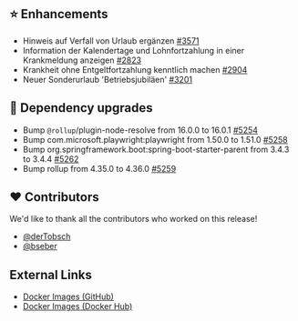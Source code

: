 ## ⭐ Enhancements

- Hinweis auf Verfall von Urlaub ergänzen [#3571](https://github.com/urlaubsverwaltung/urlaubsverwaltung/issues/3571)
- Information der Kalendertage und Lohnfortzahlung in einer Krankmeldung anzeigen [#2823](https://github.com/urlaubsverwaltung/urlaubsverwaltung/issues/2823)
- Krankheit ohne Entgeltfortzahlung kenntlich machen [#2904](https://github.com/urlaubsverwaltung/urlaubsverwaltung/issues/2904)
- Neuer Sonderurlaub 'Betriebsjubiläen' [#3201](https://github.com/urlaubsverwaltung/urlaubsverwaltung/issues/3201)

## 🔨 Dependency upgrades

- Bump `@rollup`/plugin-node-resolve from 16.0.0 to 16.0.1 [#5254](https://github.com/urlaubsverwaltung/urlaubsverwaltung/pull/5254)
- Bump com.microsoft.playwright:playwright from 1.50.0 to 1.51.0 [#5258](https://github.com/urlaubsverwaltung/urlaubsverwaltung/pull/5258)
- Bump org.springframework.boot:spring-boot-starter-parent from 3.4.3 to 3.4.4 [#5262](https://github.com/urlaubsverwaltung/urlaubsverwaltung/pull/5262)
- Bump rollup from 4.35.0 to 4.36.0 [#5259](https://github.com/urlaubsverwaltung/urlaubsverwaltung/pull/5259)

## ❤️ Contributors

We'd like to thank all the contributors who worked on this release!

- [@derTobsch](https://github.com/derTobsch)
- [@bseber](https://github.com/bseber)
## External Links

- [Docker Images (GitHub)](https://github.com/urlaubsverwaltung/urlaubsverwaltung/pkgs/container/urlaubsverwaltung%2Furlaubsverwaltung)
- [Docker Images (Docker Hub)](https://hub.docker.com/r/urlaubsverwaltung/urlaubsverwaltung)
